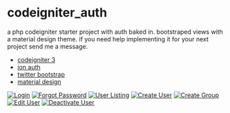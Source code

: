 # codeigniter_auth

a php codeigniter starter project with auth baked in.  bootstraped views with a material design theme.  if you need help implementing it for your next project send me a message.

* [codeigniter 3](http://www.codeigniter.com/)
* [ion auth](http://benedmunds.com/ion_auth/)
* [twitter bootstrap](http://getbootstrap.com/)
* [material design](https://fezvrasta.github.io/bootstrap-material-design/)

[![Login](http://i.imgur.com/KP22y62m.png)](http://i.imgur.com/nRkWJ2R.png)
[![Forgot Password](http://i.imgur.com/sysFtarm.png)](http://i.imgur.com/sysFtar.png)
[![User Listing](http://i.imgur.com/GDeEtODm.png)](http://i.imgur.com/GDeEtOD.png)
[![Create User](http://i.imgur.com/9JbUU7jm.png)](http://i.imgur.com/9JbUU7j.png)
[![Create Group](http://i.imgur.com/kR07576m.png)](http://i.imgur.com/kR07576.png)
[![Edit User](http://i.imgur.com/p8tFt0Nm.png)](http://i.imgur.com/p8tFt0N.png)
[![Deactivate User](http://i.imgur.com/hNt4Hipm.png)](http://i.imgur.com/hNt4Hip.png)
